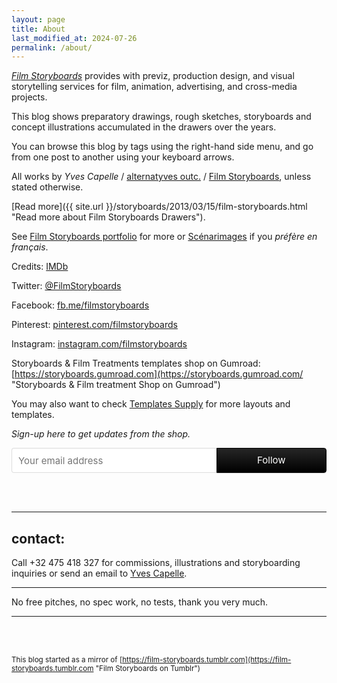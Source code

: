 ```yaml
---
layout: page
title: About
last_modified_at: 2024-07-26
permalink: /about/
---
```


*[Film Storyboards](https://film-storyboards.com "Film Storyboards Portfolio")* provides with previz, production design, and visual storytelling services for film, animation, advertising, and cross-media projects.

<p>This blog shows preparatory drawings, rough sketches, storyboards and concept illustrations accumulated in the drawers over the years.</p>

You can browse this blog by tags using the right-hand side menu, and go from one post to another using your keyboard arrows.

<p>All works by <i>Yves Capelle</i> / <a href="https://alternatyves.com" title="alternatyves outc.">alternatyves outc.</a> / <a href="https://film-storyboards.com" title="Film Storyboards">Film Storyboards</a>, unless stated otherwise.</p>

[Read more]({{ site.url }}/storyboards/2013/03/15/film-storyboards.html "Read more about Film Storyboards Drawers").

See [Film Storyboards portfolio](https://film-storyboards.com "Film Storyboards / Production Design") for more or [Scénarimages](https://film-storyboards.fr "Film Storyboards / Scénarimage") if you *préfère en français*.

Credits: [IMDb](https://www.imdb.com/name/nm2326905/ "Yves Capelle IMDb credits")

Twitter: [@FilmStoryboards](https://twitter.com/FilmStoryboards "Film Storyboards on Twitter")

Facebook: [fb.me/filmstoryboards](https://fb.me/filmstoryboards "Film Storyboards on Facebook")

Pinterest: [pinterest.com/filmstoryboards](https://www.pinterest.com/filmstoryboards/ "Film Storyboards on Pinterest")

Instagram: [instagram.com/filmstoryboards](https://www.instagram.com/filmstoryboards/ "Film Storyboards on Instagram")

Storyboards & Film Treatments templates shop on Gumroad: [https://storyboards.gumroad.com](https://storyboards.gumroad.com/ "Storyboards & Film treatment Shop on Gumroad")

You may also want to check [Templates Supply](https://templates.supply) for more layouts and templates.

*Sign-up here to get updates from the shop.*
<style> .gumroad-follow-form-embed { zoom: 1; } .gumroad-follow-form-embed:before, .gumroad-follow-form-embed:after { display: table; line-height: 0; content: ""; } .gumroad-follow-form-embed:after { clear: both; } .gumroad-follow-form-embed * { margin: 0; border: 0; padding: 0; outline: 0; box-sizing: border-box !important; float: left !important; } .gumroad-follow-form-embed input { border-radius: 4px; border-top-right-radius: 0; border-bottom-right-radius: 0; font-family: -apple-system, ".SFNSDisplay-Regular", "Helvetica Neue", Helvetica, Arial, sans-serif; font-size: 15px; line-height: 20px; background: #fff; border: 1px solid #ddd; border-right: 0; color: #aaa; padding: 10px; box-shadow: inset 0 1px 0 rgba(0, 0, 0, 0.02); background-position: top right; background-repeat: no-repeat; text-rendering: optimizeLegibility; font-smoothing: antialiased; -webkit-appearance: none; -moz-appearance: caret; width: 65% !important; height: 40px !important; } .gumroad-follow-form-embed button { border-radius: 4px; border-top-left-radius: 0; border-bottom-left-radius: 0; box-shadow: 0 1px 1px rgba(0, 0, 0, 0.12); -webkit-transition: all .05s ease-in-out; transition: all .05s ease-in-out; display: inline-block; padding: 11px 15px 12px; cursor: pointer; color: #fff; font-size: 15px; line-height: 100%; font-family: -apple-system, ".SFNSDisplay-Regular", "Helvetica Neue", Helvetica, Arial, sans-serif; background: #000000; border: 1px solid #000000; filter: "progid:DXImageTransform.Microsoft.gradient(startColorstr=#262626, endColorstr=#000000, GradientType=0)"; background: -webkit-linear-gradient(top, #262626, #000000); background: linear-gradient(to bottom, #262626, #000000); height: 40px !important; width: 35% !important; } </style><form action="https://gumroad.com/follow_from_embed_form" class="form gumroad-follow-form-embed" method="post"> <input name="seller_id" type="hidden" value="3564742708604"><input name="email" placeholder="Your email address" type="email"><button data-custom-highlight-color="" type="submit">Follow</button> </form>
<br>
<br>
<hr>

<h2>contact:</h2>

<p>Call +32  475 418 327 for commissions, illustrations and storyboarding  inquiries or send an email to <a href="https://film-storyboards.com/contact" title="Contact - Film Storyboards / Production Design">Yves Capelle</a>.</p>

<hr>

No free pitches, no spec work, no tests, thank you very much.
<hr>

<br>
<br>

<small>This blog started as a mirror of [https://film-storyboards.tumblr.com](https://film-storyboards.tumblr.com "Film Storyboards on Tumblr")</small>
